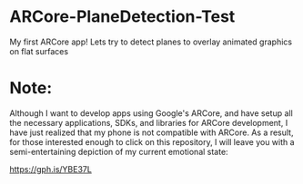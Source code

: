 # ARCore-PlaneDetection-Test
My first ARCore app! Lets try to detect planes to overlay animated graphics on flat surfaces

# Note:
Although I want to develop apps using Google's ARCore, and have setup all the necessary applications, SDKs, and libraries for ARCore development, I have just realized that my phone is not compatible with ARCore.
As a result, for those interested enough to click on this repository, I will leave you with a semi-entertaining depiction of my current emotional state:

https://gph.is/YBE37L
